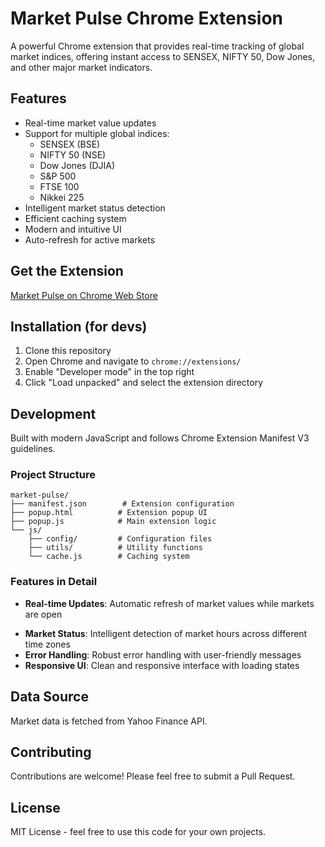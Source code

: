 # Market Pulse Chrome Extension

A powerful Chrome extension that provides real-time tracking of global market indices, offering instant access to SENSEX, NIFTY 50, Dow Jones, and other major market indicators.

## Features

- Real-time market value updates
- Support for multiple global indices:
  - SENSEX (BSE)
  - NIFTY 50 (NSE)
  - Dow Jones (DJIA)
  - S&P 500
  - FTSE 100
  - Nikkei 225
- Intelligent market status detection
- Efficient caching system
- Modern and intuitive UI
- Auto-refresh for active markets

## Get the Extension

[Market Pulse on Chrome Web Store](https://chromewebstore.google.com/detail/market-pulse/kmcdpjbpcmgedcbjboagibnclfooggnf)



## Installation (for devs)

1. Clone this repository
2. Open Chrome and navigate to `chrome://extensions/`
3. Enable "Developer mode" in the top right
4. Click "Load unpacked" and select the extension directory

## Development

Built with modern JavaScript and follows Chrome Extension Manifest V3 guidelines.

### Project Structure

```
market-pulse/
├── manifest.json        # Extension configuration
├── popup.html          # Extension popup UI
├── popup.js            # Main extension logic
└── js/
    ├── config/         # Configuration files
    ├── utils/          # Utility functions
    └── cache.js        # Caching system
```

### Features in Detail

- **Real-time Updates**: Automatic refresh of market values while markets are open
<!-- - **Smart Caching**: Efficient caching system with automatic expiration -->
- **Market Status**: Intelligent detection of market hours across different time zones
- **Error Handling**: Robust error handling with user-friendly messages
- **Responsive UI**: Clean and responsive interface with loading states

## Data Source

Market data is fetched from Yahoo Finance API.

## Contributing

Contributions are welcome! Please feel free to submit a Pull Request.

## License

MIT License - feel free to use this code for your own projects.
